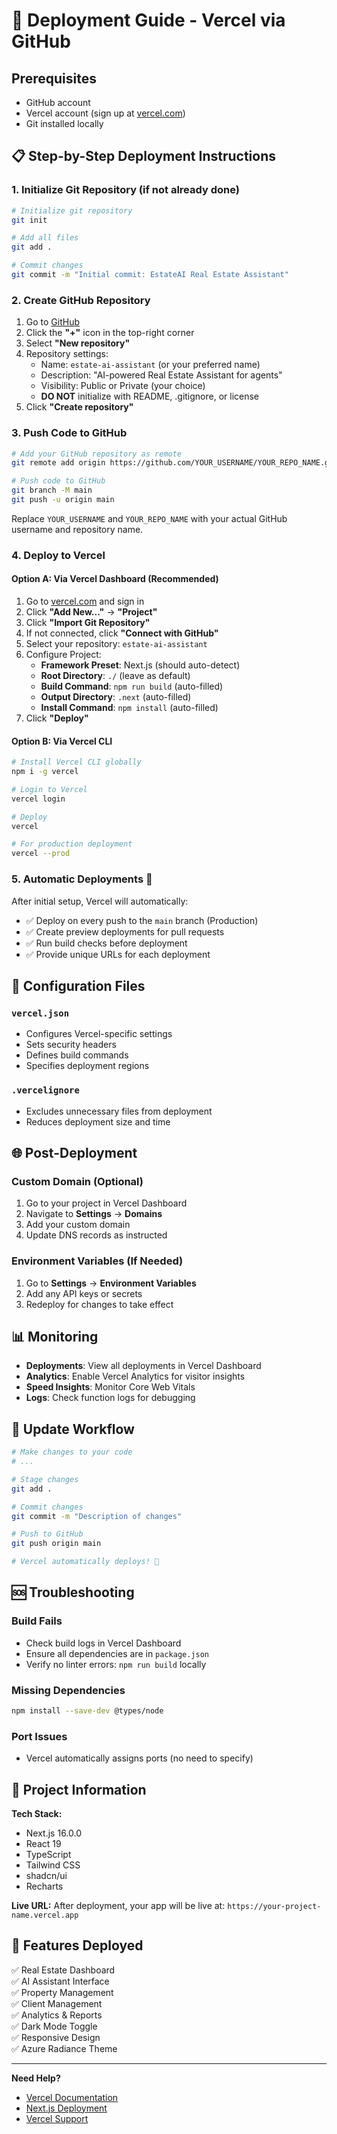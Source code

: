 # 🚀 Deployment Guide - Vercel via GitHub

## Prerequisites
- GitHub account
- Vercel account (sign up at [vercel.com](https://vercel.com))
- Git installed locally

## 📋 Step-by-Step Deployment Instructions

### 1. **Initialize Git Repository (if not already done)**

```bash
# Initialize git repository
git init

# Add all files
git add .

# Commit changes
git commit -m "Initial commit: EstateAI Real Estate Assistant"
```

### 2. **Create GitHub Repository**

1. Go to [GitHub](https://github.com)
2. Click the **"+"** icon in the top-right corner
3. Select **"New repository"**
4. Repository settings:
   - Name: `estate-ai-assistant` (or your preferred name)
   - Description: "AI-powered Real Estate Assistant for agents"
   - Visibility: Public or Private (your choice)
   - **DO NOT** initialize with README, .gitignore, or license
5. Click **"Create repository"**

### 3. **Push Code to GitHub**

```bash
# Add your GitHub repository as remote
git remote add origin https://github.com/YOUR_USERNAME/YOUR_REPO_NAME.git

# Push code to GitHub
git branch -M main
git push -u origin main
```

Replace `YOUR_USERNAME` and `YOUR_REPO_NAME` with your actual GitHub username and repository name.

### 4. **Deploy to Vercel**

#### Option A: Via Vercel Dashboard (Recommended)

1. Go to [vercel.com](https://vercel.com) and sign in
2. Click **"Add New..."** → **"Project"**
3. Click **"Import Git Repository"**
4. If not connected, click **"Connect with GitHub"**
5. Select your repository: `estate-ai-assistant`
6. Configure Project:
   - **Framework Preset**: Next.js (should auto-detect)
   - **Root Directory**: `./` (leave as default)
   - **Build Command**: `npm run build` (auto-filled)
   - **Output Directory**: `.next` (auto-filled)
   - **Install Command**: `npm install` (auto-filled)
7. Click **"Deploy"**

#### Option B: Via Vercel CLI

```bash
# Install Vercel CLI globally
npm i -g vercel

# Login to Vercel
vercel login

# Deploy
vercel

# For production deployment
vercel --prod
```

### 5. **Automatic Deployments** 🎉

After initial setup, Vercel will automatically:
- ✅ Deploy on every push to the `main` branch (Production)
- ✅ Create preview deployments for pull requests
- ✅ Run build checks before deployment
- ✅ Provide unique URLs for each deployment

## 🔧 Configuration Files

### `vercel.json`
- Configures Vercel-specific settings
- Sets security headers
- Defines build commands
- Specifies deployment regions

### `.vercelignore`
- Excludes unnecessary files from deployment
- Reduces deployment size and time

## 🌐 Post-Deployment

### Custom Domain (Optional)
1. Go to your project in Vercel Dashboard
2. Navigate to **Settings** → **Domains**
3. Add your custom domain
4. Update DNS records as instructed

### Environment Variables (If Needed)
1. Go to **Settings** → **Environment Variables**
2. Add any API keys or secrets
3. Redeploy for changes to take effect

## 📊 Monitoring

- **Deployments**: View all deployments in Vercel Dashboard
- **Analytics**: Enable Vercel Analytics for visitor insights
- **Speed Insights**: Monitor Core Web Vitals
- **Logs**: Check function logs for debugging

## 🔄 Update Workflow

```bash
# Make changes to your code
# ...

# Stage changes
git add .

# Commit changes
git commit -m "Description of changes"

# Push to GitHub
git push origin main

# Vercel automatically deploys! 🚀
```

## 🆘 Troubleshooting

### Build Fails
- Check build logs in Vercel Dashboard
- Ensure all dependencies are in `package.json`
- Verify no linter errors: `npm run build` locally

### Missing Dependencies
```bash
npm install --save-dev @types/node
```

### Port Issues
- Vercel automatically assigns ports (no need to specify)

## 📝 Project Information

**Tech Stack:**
- Next.js 16.0.0
- React 19
- TypeScript
- Tailwind CSS
- shadcn/ui
- Recharts

**Live URL:** 
After deployment, your app will be live at:
`https://your-project-name.vercel.app`

## 🎯 Features Deployed
✅ Real Estate Dashboard  
✅ AI Assistant Interface  
✅ Property Management  
✅ Client Management  
✅ Analytics & Reports  
✅ Dark Mode Toggle  
✅ Responsive Design  
✅ Azure Radiance Theme  

---

**Need Help?**
- [Vercel Documentation](https://vercel.com/docs)
- [Next.js Deployment](https://nextjs.org/docs/deployment)
- [Vercel Support](https://vercel.com/support)

